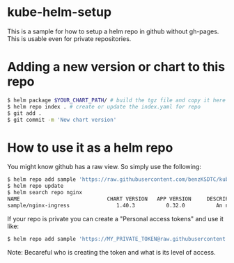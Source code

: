 # kube-helm-setup
This is a sample for how to setup a helm repo in github without gh-pages. This is usable even for private repositories.


# Adding a new version or chart to this repo

```bash
$ helm package $YOUR_CHART_PATH/ # build the tgz file and copy it here
$ helm repo index . # create or update the index.yaml for repo
$ git add .
$ git commit -m 'New chart version'
```

# How to use it as a helm repo

You might know github has a raw view. So simply use the following:

```bash
$ helm repo add sample 'https://raw.githubusercontent.com/benzKSDTC/kube-helm-setup/master/'
$ helm repo update
$ helm search repo nginx
NAME                            CHART VERSION   APP VERSION     DESCRIPTION    
sample/nginx-ingress               1.40.3          0.32.0          An nginx Ingress controller that uses ConfigMap...
```

If your repo is private you can create a "Personal access tokens" and use it like:

```bash
$ helm repo add sample 'https://MY_PRIVATE_TOKEN@raw.githubusercontent.com/benzKSDTC/kube-helm-setup/master/'
```

Note: Becareful who is creating the token and what is its level of access.
